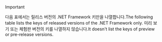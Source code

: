 
> [!IMPORTANT]
> <span data-ttu-id="3f401-101">다음 표에서는 릴리스 버전의 .NET Framework 키만을 나열합니다.</span><span class="sxs-lookup"><span data-stu-id="3f401-101">The following table lists the keys of released versions of the .NET Framework only.</span></span> <span data-ttu-id="3f401-102">미리 보기 또는 체험판 버전의 키를 나열하지 않습니다.</span><span class="sxs-lookup"><span data-stu-id="3f401-102">It doesn't list the keys of preview or pre-release versions.</span></span>

